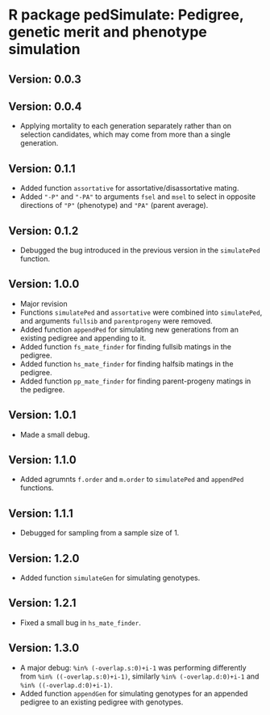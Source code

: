 # R package pedSimulate: Pedigree, genetic merit and phenotype simulation

## Version: 0.0.3

## Version: 0.0.4

* Applying mortality to each generation separately rather than on selection candidates, which may come from more than a single generation.

## Version: 0.1.1

* Added function `assortative` for assortative/disassortative mating.
* Added `"-P"` and `"-PA"` to arguments `fsel` and `msel` to select in opposite directions of `"P"` (phenotype) and `"PA"` (parent average).

## Version: 0.1.2

* Debugged the bug introduced in the previous version in the `simulatePed` function.

## Version: 1.0.0

* Major revision
* Functions `simulatePed` and `assortative` were combined into `simulatePed`, and arguments `fullsib` and `parentprogeny` were removed.
* Added function `appendPed` for simulating new generations from an existing pedigree and appending to it.
* Added function `fs_mate_finder` for finding fullsib matings in the pedigree.
* Added function `hs_mate_finder` for finding halfsib matings in the pedigree.
* Added function `pp_mate_finder` for finding parent-progeny matings in the pedigree.

## Version: 1.0.1

* Made a small debug.

## Version: 1.1.0

* Added agrumnts `f.order` and `m.order` to `simulatePed` and `appendPed` functions.

## Version: 1.1.1

* Debugged for sampling from a sample size of 1.

## Version: 1.2.0

* Added function `simulateGen` for simulating genotypes.

## Version: 1.2.1

* Fixed a small bug in `hs_mate_finder`.

## Version: 1.3.0

* A major debug: `%in% (-overlap.s:0)+i-1` was performing differently from `%in% ((-overlap.s:0)+i-1)`, similarly `%in% (-overlap.d:0)+i-1` and `%in% ((-overlap.d:0)+i-1)`.
* Added function `appendGen` for simulating genotypes for an appended pedigree to an existing pedigree with genotypes.
